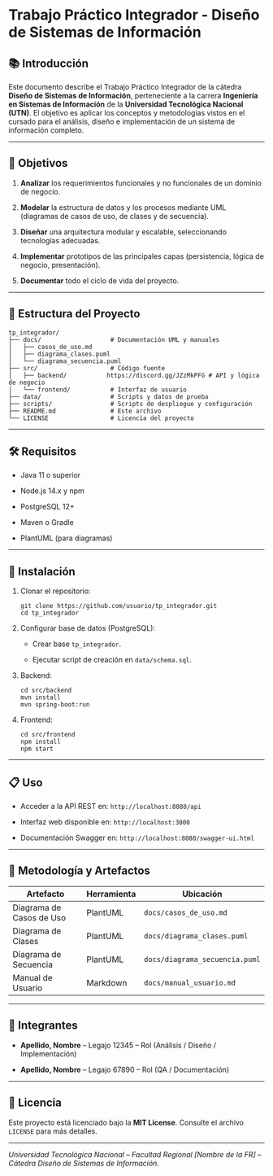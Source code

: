 # Trabajo Práctico Integrador - Diseño de Sistemas de Información

## 📚 Introducción

Este documento describe el Trabajo Práctico Integrador de la cátedra **Diseño de Sistemas de Información**, perteneciente a la carrera **Ingeniería en Sistemas de Información** de la **Universidad Tecnológica Nacional (UTN)**. El objetivo es aplicar los conceptos y metodologías vistos en el cursado para el análisis, diseño e implementación de un sistema de información completo.

---

## 🎯 Objetivos

1. **Analizar** los requerimientos funcionales y no funcionales de un dominio de negocio.
    
2. **Modelar** la estructura de datos y los procesos mediante UML (diagramas de casos de uso, de clases y de secuencia).
    
3. **Diseñar** una arquitectura modular y escalable, seleccionando tecnologías adecuadas.
    
4. **Implementar** prototipos de las principales capas (persistencia, lógica de negocio, presentación).
    
5. **Documentar** todo el ciclo de vida del proyecto.
    

---

## 📂 Estructura del Proyecto

```
tp_integrador/
├── docs/                   # Documentación UML y manuales
│   ├── casos_de_uso.md
│   ├── diagrama_clases.puml
│   └── diagrama_secuencia.puml
├── src/                    # Código fuente
│   ├── backend/           https://discord.gg/JZzMkPFG # API y lógica de negocio
│   └── frontend/           # Interfaz de usuario
├── data/                   # Scripts y datos de prueba
├── scripts/                # Scripts de despliegue y configuración
├── README.md               # Este archivo
└── LICENSE                 # Licencia del proyecto
```

---

## 🛠️ Requisitos

- Java 11 o superior
    
- Node.js 14.x y npm
    
- PostgreSQL 12+
    
- Maven o Gradle
    
- PlantUML (para diagramas)
    

---

## 🚀 Instalación

1. Clonar el repositorio:
    
    ```
    git clone https://github.com/usuario/tp_integrador.git
    cd tp_integrador
    ```
    
2. Configurar base de datos (PostgreSQL):
    
    - Crear base `tp_integrador`.
        
    - Ejecutar script de creación en `data/schema.sql`.
        
3. Backend:
    
    ```
    cd src/backend
    mvn install
    mvn spring-boot:run
    ```
    
4. Frontend:
    
    ```
    cd src/frontend
    npm install
    npm start
    ```
    

---

## 📋 Uso

- Acceder a la API REST en: `http://localhost:8080/api`
    
- Interfaz web disponible en: `http://localhost:3000`
    
- Documentación Swagger en: `http://localhost:8080/swagger-ui.html`
    

---

## 🧩 Metodología y Artefactos

|Artefacto|Herramienta|Ubicación|
|---|---|---|
|Diagrama de Casos de Uso|PlantUML|`docs/casos_de_uso.md`|
|Diagrama de Clases|PlantUML|`docs/diagrama_clases.puml`|
|Diagrama de Secuencia|PlantUML|`docs/diagrama_secuencia.puml`|
|Manual de Usuario|Markdown|`docs/manual_usuario.md`|

---

## 👥 Integrantes

- **Apellido, Nombre** – Legajo 12345 – Rol (Análisis / Diseño / Implementación)
    
- **Apellido, Nombre** – Legajo 67890 – Rol (QA / Documentación)
    

---

## 📜 Licencia

Este proyecto está licenciado bajo la **MIT License**. Consulte el archivo `LICENSE` para más detalles.

---

_Universidad Tecnológica Nacional – Facultad Regional [Nombre de la FR] – Cátedra Diseño de Sistemas de Información._